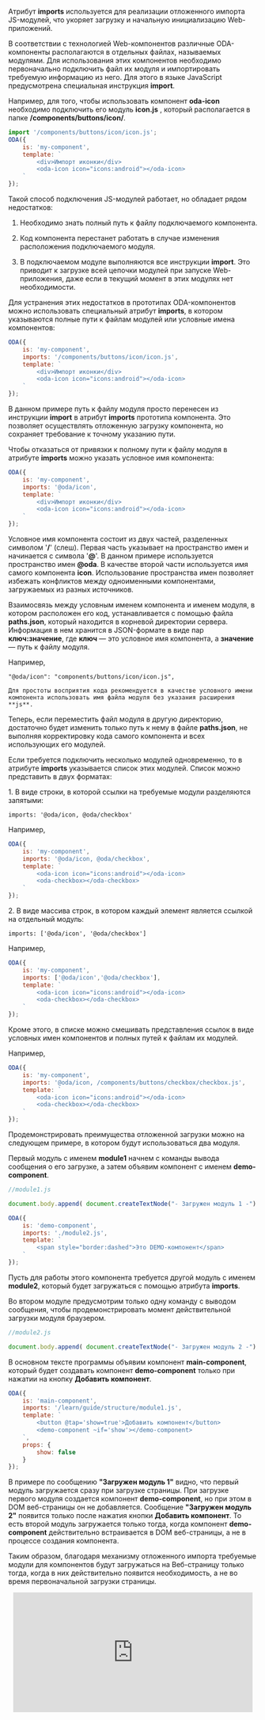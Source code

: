 ﻿Атрибут **imports** используется для реализации отложенного импорта JS-модулей, что укоряет загрузку и начальную инициализацию Web-приложений.

В соответствии с технологией Web-компонентов различные ODA-компоненты располагаются в отдельных файлах, называемых модулями. Для использования этих компонентов необходимо первоначально подключить файл их модуля и импортировать требуемую информацию из него. Для этого в языке JavaScript предусмотрена специальная инструкция **import**.

Например, для того, чтобы использовать компонент **oda-icon** необходимо подключить его модуль **icon.js** , который располагается в папке **/components/buttons/icon/**.

```javascript run_edit_[my-component.js]
import '/components/buttons/icon/icon.js';
ODA({
    is: 'my-component',
    template: `
        <div>Импорт иконки</div>
        <oda-icon icon="icons:android"></oda-icon>
    `
});
```

Такой способ подключения JS-модулей работает, но обладает рядом недостатков:

1. Необходимо знать полный путь к файлу подключаемого компонента.

1. Код компонента перестанет работать в случае изменения расположения подключаемого модуля.

1. В подключаемом модуле выполняются все инструкции **import**. Это приводит к загрузке всей цепочки модулей при запуске Web-приложения, даже если в текущий момент в этих модулях нет необходимости.

Для устранения этих недостатков в прототипах ODA-компонентов можно использовать специальный атрибут **imports**, в котором указываются полные пути к файлам модулей или условные имена компонентов:

```javascript run_edit_[my-component.js]
ODA({
    is: 'my-component',
    imports: '/components/buttons/icon/icon.js',
    template: `
        <div>Импорт иконки</div>
        <oda-icon icon="icons:android"></oda-icon>
    `
});
```

В данном примере путь к файлу модуля просто перенесен из инструкции **import** в атрибут **imports** прототипа компонента. Это позволяет осуществлять отложенную загрузку компонента, но сохраняет требование к точному указанию пути.

Чтобы отказаться от привязки к полному пути к файлу модуля в атрибуте **imports** можно указать условное имя компонента:

```javascript run_edit_[my-component.js]
ODA({
    is: 'my-component',
    imports: '@oda/icon',
    template: `
        <div>Импорт иконки</div>
        <oda-icon icon="icons:android"></oda-icon>
    `
});
```

Условное имя компонента состоит из двух частей, разделенных символом '**/**' (слеш). Первая часть указывает на пространство имен и начинается с символа '**@**'. В данном примере используется пространство имен **@oda**. В качестве второй части используется имя самого компонента **icon**. Использование пространства имен позволяет избежать конфликтов между одноименными компонентами, загружаемых из разных источников.

Взаимосвязь между условным именем компонента и именем модуля, в котором расположен его код, устанавливается с помощью файла **paths.json**, который находится в корневой директории сервера. Информация в нем хранится в JSON-формате в виде пар **ключ:значение**, где **ключ** — это условное имя компонента, а **значение** — путь к файлу модуля.

Например,

```info_md
"@oda/icon": "components/buttons/icon/icon.js",
```

```info_md
Для простоты восприятия кода рекомендуется в качестве условного имени компонента использовать имя файла модуля без указания расширения **js**.
```

Теперь, если переместить файл модуля в другую директорию, достаточно будет изменить только путь к нему в файле **paths.json**, не выполняя корректировку кода самого компонента и всех использующих его модулей.

Если требуется подключить несколько модулей одновременно, то в атрибуте **imports** указывается список этих модулей. Список можно представить в двух форматах:

<span>1.</span> В виде строки, в которой ссылки на требуемые модули разделяются запятыми:

```info_md
imports: '@oda/icon, @oda/checkbox'
```

Например,

```javascript _run_edit_[my-component.js]
ODA({
    is: 'my-component',
    imports: '@oda/icon, @oda/checkbox',
    template: `
        <oda-icon icon="icons:android"></oda-icon>
        <oda-checkbox></oda-checkbox>
    `
});
```

<span>2.</span> В виде массива строк, в котором каждый элемент является ссылкой на отдельный модуль:

```info_md
imports: ['@oda/icon', '@oda/checkbox']
```

Например,

```javascript _run_edit_[my-component.js]
ODA({
    is: 'my-component',
    imports: ['@oda/icon','@oda/checkbox'],
    template: `
        <oda-icon icon="icons:android"></oda-icon>
        <oda-checkbox></oda-checkbox>
    `
});
```

Кроме этого, в списке можно смешивать представления ссылок в виде условных имен компонентов и полных путей к файлам их модулей.

Например,

```javascript _run_edit_[my-component.js]_h=60_
ODA({
    is: 'my-component',
    imports: '@oda/icon, /components/buttons/checkbox/checkbox.js',
    template: `
        <oda-icon icon="icons:android"></oda-icon>
        <oda-checkbox></oda-checkbox>
    `
});
```

Продемонстрировать преимущества отложенной загрузки можно на следующем примере, в котором будут использоваться два модуля.

Первый модуль с именем **module1** начнем с команды вывода сообщения о его загрузке, а затем объявим компонент с именем **demo-component**.

```javascript
//module1.js

document.body.append( document.createTextNode("- Загружен модуль 1 -") );

ODA({
    is: 'demo-component',
    imports: './module2.js',
    template: `
        <span style="border:dashed">Это DEMO-компонент</span>
    `
});
```

Пусть для работы этого компонента требуется другой модуль с именем **module2**, который будет загружаться с помощью атрибута **imports**.

Во втором модуле предусмотрим только одну команду c выводом сообщения, чтобы продемонстрировать момент  действительной загрузки модуля браузером.

```javascript
//module2.js

document.body.append( document.createTextNode("- Загружен модуль 2 -") );
```

В основном тексте программы объявим компонент **main-component**, который будет создавать компонент **demo-component** только при нажатии на кнопку **Добавить компонент**.

```javascript _run_edit_[main-component.js]_h=60_
ODA({
    is: 'main-component',
    imports: '/learn/guide/structure/module1.js',
    template: `
        <button @tap='show=true'>Добавить компонент</button>
        <demo-component ~if='show'></demo-component>
    `,
    props: {
        show: false
    }
});
```

В примере по сообщению **"Загружен модуль 1"** видно, что первый модуль загружается сразу при загрузке страницы. При загрузке первого модуля создается компонент **demo-component**, но при этом в DOM веб-страницы он не добавляется. Сообщение **"Загружен модуль 2"** появится только после нажатия кнопки **Добавить компонент**. То есть второй модуль загружается только тогда, когда компонент **demo-component** действительно встраивается в DOM веб-страницы, а не в процессе создания компонента.

Таким образом, благодаря механизму отложенного импорта требуемые модули для компонентов будут загружаться на Веб-страницу только тогда, когда в них действительно появится необходимость, а не во время первоначальной загрузки страницы.


<div style="position:relative;padding-bottom:48%; margin:10px">
    <iframe src="https://www.youtube.com/embed/b6rtcjakmw8?start=0" frameborder="0" allow="accelerometer; autoplay; encrypted-media; gyroscope; picture-in-picture" allowfullscreen
    	style="position:absolute;width:100%;height:100%;"></iframe>
</div>
